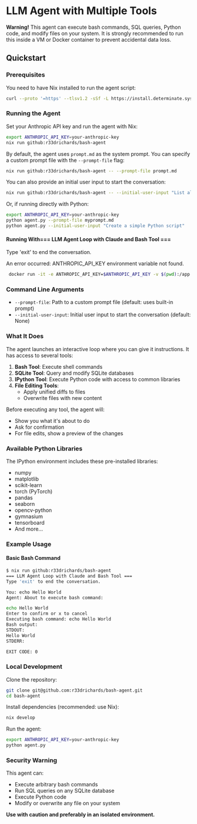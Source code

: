 # LLM Agent with Multiple Tools

**Warning!** This agent can execute bash commands, SQL queries, Python code, and modify files on your system. It is strongly recommended to run this inside a VM or Docker container to prevent accidental data loss.

## Quickstart

### Prerequisites

You need to have Nix installed to run the agent script:

```sh
curl --proto '=https' --tlsv1.2 -sSf -L https://install.determinate.systems/nix | sh -s -- install
```

### Running the Agent

Set your Anthropic API key and run the agent with Nix:

```sh
export ANTHROPIC_API_KEY=your-anthropic-key
nix run github:r33drichards/bash-agent
```

By default, the agent uses `prompt.md` as the system prompt. You can specify a custom prompt file with the `--prompt-file` flag:

```sh
nix run github:r33drichards/bash-agent -- --prompt-file prompt.md
```

You can also provide an initial user input to start the conversation:

```sh
nix run github:r33drichards/bash-agent -- --initial-user-input "List all Python files in the current directory"
```

Or, if running directly with Python:

```sh
export ANTHROPIC_API_KEY=your-anthropic-key
python agent.py --prompt-file myprompt.md
python agent.py --initial-user-input "Create a simple Python script"
```

#### Running With=== LLM Agent Loop with Claude and Bash Tool ===

Type 'exit' to end the conversation.



An error occurred: ANTHROPIC_API_KEY environment variable not found.
```sh
 docker run -it -e ANTHROPIC_API_KEY=$ANTHROPIC_API_KEY -v $(pwd):/app -w /app nixos/nix nix --extra-experimental-features 'nix-command flakes' run github:r33drichards/bash-agent -- --initial-user-input "what is the capital of france" --prompt-file prompt.md

 ```

### Command Line Arguments

- `--prompt-file`: Path to a custom prompt file (default: uses built-in prompt)
- `--initial-user-input`: Initial user input to start the conversation (default: None)

### What It Does

The agent launches an interactive loop where you can give it instructions. It has access to several tools:

1. **Bash Tool**: Execute shell commands
2. **SQLite Tool**: Query and modify SQLite databases
3. **IPython Tool**: Execute Python code with access to common libraries
4. **File Editing Tools**: 
   - Apply unified diffs to files
   - Overwrite files with new content

Before executing any tool, the agent will:
- Show you what it's about to do
- Ask for confirmation
- For file edits, show a preview of the changes

### Available Python Libraries

The IPython environment includes these pre-installed libraries:
- numpy
- matplotlib
- scikit-learn
- torch (PyTorch)
- pandas
- seaborn
- opencv-python
- gymnasium
- tensorboard
- And more...

### Example Usage

#### Basic Bash Command
```sh
$ nix run github:r33drichards/bash-agent
=== LLM Agent Loop with Claude and Bash Tool ===
Type 'exit' to end the conversation.

You: echo Hello World
Agent: About to execute bash command:

echo Hello World
Enter to confirm or x to cancel
Executing bash command: echo Hello World
Bash output:
STDOUT:
Hello World
STDERR:

EXIT CODE: 0
```

### Local Development

Clone the repository:

```sh
git clone git@github.com:r33drichards/bash-agent.git
cd bash-agent
```

Install dependencies (recommended: use Nix):

```sh
nix develop
```


Run the agent:

```sh
export ANTHROPIC_API_KEY=your-anthropic-key
python agent.py
```

### Security Warning

This agent can:
- Execute arbitrary bash commands
- Run SQL queries on any SQLite database
- Execute Python code
- Modify or overwrite any file on your system

**Use with caution and preferably in an isolated environment.**